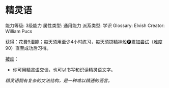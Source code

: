 # 精灵语

能力等级: 3级能力
属性类型: 通用能力
派系类型: 学识
Glossary: Elvish
Creator: William Pucs

<aside>

[获得](https://www.notion.so/1b3d619a067b8027ba38e2c1caf9d84b?pvs=21)：花费9[潜能](https://www.notion.so/1b3d619a067b80c2bdb4c721adc30021?pvs=21)；每天须用至少4小时练习，每天须掷[精神骰](https://www.notion.so/1b3d619a067b80a8a9ffef3e0057db9d?pvs=21)🅟[累加尝试](https://www.notion.so/1b3d619a067b803aa44aee27ccd6ce77?pvs=21)（[难度](https://www.notion.so/1b3d619a067b80fbbc95dc0c033f5e3c?pvs=21)90）直至成功后习得。

</aside>

<aside>

[被动](https://www.notion.so/1b3d619a067b8041a000ebc294fff708?pvs=21)：

- 你可用[精灵语](https://www.notion.so/1b8d619a067b8098a7b9d07d1b927e7a?pvs=21)交谈，也可以书写和识读精灵语文字。
</aside>

*精灵语拥有复杂的文法结构，是一种难以精通的语言。*